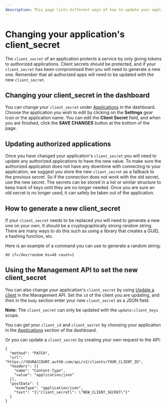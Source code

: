 ```yaml
---
description: This page lists different ways of how to update your application's client secret.
---
```


# Changing your application's client_secret

The `client_secret` of an application protects a service by only giving tokens to authorized applications. Client secrets should be protected, and if your `client_secret` has been compromised then you will need to generate a new one. Remember that all authorized apps will need to be updated with the new `client_secret`.

## Changing your client_secret in the dashboard

You can change your `client_secret` under [Applications](${manage_url}/#/applications) in the dashboard. Choose the application you wish to edit by clicking on the **Settings** gear icon or the application name. You can edit the **Client Secret** field, and when you are finished, click the **SAVE CHANGES** button at the bottom of the page.

## Updating authorized applications

Once you have changed your application's `client_secret` you will need to update any authorized applications to have the new value. To make sure the authorized application does not have any downtime with connecting to your application, we suggest you store the new `client_secret` as a fallback to the previous secret. So if the connection does not work with the old secret, use the new secret. The secrets can be stored in a list or similar structure to keep track of keys until they are no longer needed. Once you are sure an old secret is no longer used, it can safely be taken out of the application.

## How to generate a new client_secret

If your `client_secret` needs to be replaced you will need to generate a new one on your own. It should be a cryptographically strong random string. There are many ways to do this such as using a library that creates a GUID, a hashing function, etc.

Here is an example of a command you can use to generate a random string:

`dd if=/dev/random bs=48 count=1`

## Using the Management API to set the new client_secret

You can also change your application's `client_secret` by using [Update a client](/api/v2#!/Clients/patch_clients_by_id) in the Management API.  Set the `id` of the client you are updating, and then in the `body` section enter your new `client_secret` as a JSON field.

**Note:** The `client_secret` can only be updated with the `update:client_keys` scope.

You can get your `client_id` and `client_secret` by choosing your application in the [Applications](${manage_url}/#/applications) section of the dashboard.

Or you can update a `client_secret` by creating your own request to the API:

```har
{
  "method": "PATCH",
  "url": "https://YOURACCOUNT.auth0.com/api/v2/clients/YOUR_CLIENT_ID",
  "headers": [{
    "name": "Content-Type",
    "value": "application/json"
  }],
  "postData": {
    "mimeType": "application/json",
    "text": "{\"client_secret\": \"NEW_CLIENT_SECRET\"}"
  }
}
```
